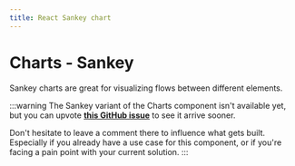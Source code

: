 ```yaml
---
title: React Sankey chart
---
```


# Charts - Sankey [<span class="plan-pro"></span>](/x/introduction/licensing/#pro-plan 'Pro plan')

<p class="description">Sankey charts are great for visualizing flows between different elements.</p>

:::warning
The Sankey variant of the Charts component isn't available yet, but you can upvote [**this GitHub issue**](https://github.com/mui/mui-x/issues/7930) to see it arrive sooner.

Don't hesitate to leave a comment there to influence what gets built.
Especially if you already have a use case for this component, or if you're facing a pain point with your current solution.
:::
